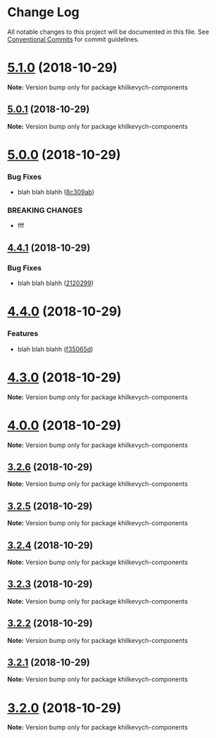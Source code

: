 # Change Log

All notable changes to this project will be documented in this file.
See [Conventional Commits](https://conventionalcommits.org) for commit guidelines.

# [5.1.0](https://github.com/LotharII/semantic-test/compare/v5.0.1...v5.1.0) (2018-10-29)

**Note:** Version bump only for package khilkevych-components





## [5.0.1](https://github.com/LotharII/semantic-test/compare/v5.0.0...v5.0.1) (2018-10-29)

**Note:** Version bump only for package khilkevych-components





# [5.0.0](https://github.com/LotharII/semantic-test/compare/v4.4.1...v5.0.0) (2018-10-29)


### Bug Fixes

* blah blah blahh ([8c309ab](https://github.com/LotharII/semantic-test/commit/8c309ab))


### BREAKING CHANGES

* fff





## [4.4.1](https://github.com/LotharII/semantic-test/compare/v4.4.0...v4.4.1) (2018-10-29)


### Bug Fixes

* blah blah blahh ([2120299](https://github.com/LotharII/semantic-test/commit/2120299))





# [4.4.0](https://github.com/LotharII/semantic-test/compare/v4.3.0...v4.4.0) (2018-10-29)


### Features

* blah blah blahh ([f35065d](https://github.com/LotharII/semantic-test/commit/f35065d))





# [4.3.0](https://github.com/LotharII/semantic-test/compare/v4.2.1...v4.3.0) (2018-10-29)

**Note:** Version bump only for package khilkevych-components





# [4.0.0](https://github.com/LotharII/semantic-test/compare/v3.2.6...v4.0.0) (2018-10-29)

**Note:** Version bump only for package khilkevych-components





## [3.2.6](https://github.com/LotharII/semantic-test/compare/v3.2.5...v3.2.6) (2018-10-29)

**Note:** Version bump only for package khilkevych-components





## [3.2.5](https://github.com/LotharII/semantic-test/compare/v3.2.4...v3.2.5) (2018-10-29)

**Note:** Version bump only for package khilkevych-components





## [3.2.4](https://github.com/LotharII/semantic-test/compare/v3.2.3...v3.2.4) (2018-10-29)

**Note:** Version bump only for package khilkevych-components





## [3.2.3](https://github.com/LotharII/semantic-test/compare/v3.2.2...v3.2.3) (2018-10-29)

**Note:** Version bump only for package khilkevych-components





## [3.2.2](https://github.com/LotharII/semantic-test/compare/v3.2.1...v3.2.2) (2018-10-29)

**Note:** Version bump only for package khilkevych-components





## [3.2.1](https://github.com/LotharII/semantic-test/compare/v3.2.0...v3.2.1) (2018-10-29)

**Note:** Version bump only for package khilkevych-components





# [3.2.0](https://github.com/LotharII/semantic-test/compare/v3.1.0...v3.2.0) (2018-10-29)

**Note:** Version bump only for package khilkevych-components

